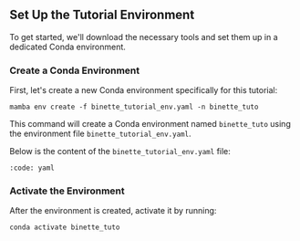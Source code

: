 ## Set Up the Tutorial Environment

To get started, we'll download the necessary tools and set them up in a dedicated Conda environment.

### Create a Conda Environment

First, let's create a new Conda environment specifically for this tutorial:

```{code-block} bash
mamba env create -f binette_tutorial_env.yaml -n binette_tuto
```

This command will create a Conda environment named `binette_tuto` using the environment file `binette_tutorial_env.yaml`.

Below is the content of the `binette_tutorial_env.yaml` file:

```{include} binette_tutorial_env.yaml
:code: yaml
```


### Activate the Environment

After the environment is created, activate it by running:

```{code-block} bash
conda activate binette_tuto
```

